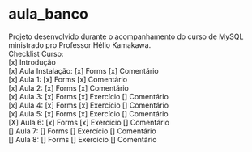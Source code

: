 # aula_banco
Projeto desenvolvido durante o acompanhamento do curso de MySQL ministrado pro Professor Hélio Kamakawa. <br/>
Checklist Curso: <br/>
[x] Introdução <br/> 
[x] Aula Instalação: [x] Forms [x] Comentário  <br/>
[x] Aula 1: [x] Forms [x] Comentário <br/>
[x] Aula 2: [x] Forms [x] Comentário <br/>
[x] Aula 3: [x] Forms [x] Exercício [] Comentário <br/>
[x] Aula 4: [x] Forms [x] Exercício [] Comentário <br/>
[x] Aula 5: [x] Forms [x] Exercício [] Comentário <br/>
[X] Aula 6: [x] Forms [x] Exercício [] Comentário <br/>
[] Aula 7: [] Forms [] Exercício [] Comentário <br/>
[] Aula 8: [] Forms [] Exercício [] Comentário <br/>
